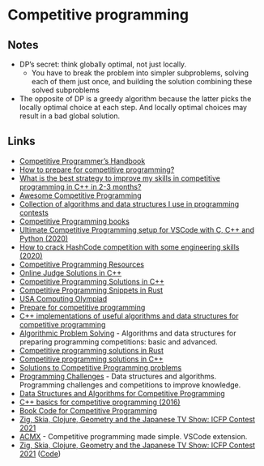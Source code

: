 # Competitive programming

## Notes

- DP’s secret: think globally optimal, not just locally.
  - You have to break the problem into simpler subproblems, solving each of them just once, and building the solution combining these solved subproblems
- The opposite of DP is a greedy algorithm because the latter picks the locally optimal choice at each step. And locally optimal choices may result in a bad global solution.

## Links

- [Competitive Programmer’s Handbook](https://cses.fi/book.pdf)
- [How to prepare for competitive programming?](https://medium.com/@andreimargeloiu/how-to-prepare-for-competitive-programming-396d557e0c12)
- [What is the best strategy to improve my skills in competitive programming in C++ in 2-3 months?](https://www.quora.com/What-is-the-best-strategy-to-improve-my-skills-in-competitive-programming-in-C++-in-2-3-months)
- [Awesome Competitive Programming](https://github.com/lnishan/awesome-competitive-programming)
- [Collection of algorithms and data structures I use in programming contests](https://github.com/stjepang/snippets)
- [Competitive Programming books](https://cpbook.net/)
- [Ultimate Competitive Programming setup for VSCode with C, C++ and Python (2020)](https://medium.com/big-data-center-of-excellence/ultimate-competitive-programming-setup-for-vscode-with-c-c-and-python-a638126f85ad)
- [How to crack HashCode competition with some engineering skills (2020)](https://danlark.org/2020/03/13/how-to-crack-hashcode-competition-with-some-engineering-skills/)
- [Competitive Programming Resources](https://github.com/kunal-kushwaha/Competitive-Programming-Resources)
- [Online Judge Solutions in C++](https://github.com/marioyc/Online-Judge-Solutions)
- [Competitive Programming Solutions in C++](https://github.com/VastoLorde95/Competitive-Programming)
- [Competitive Programming Snippets in Rust](https://github.com/kenkoooo/competitive-programming-rs)
- [USA Computing Olympiad](http://usaco.org/)
- [Prepare for competitive programming](https://noi.ph/prepare/)
- [C++ implementations of useful algorithms and data structures for competitive programming](https://ekzlib.herokuapp.com/home)
- [Algorithmic Problem Solving](https://github.com/jilljenn/tryalgo) - Algorithms and data structures for preparing programming competitions: basic and advanced.
- [Competitive programming solutions in Rust](https://github.com/Vicfred/kyopro)
- [Competitive programming solutions in C++](https://github.com/omonimus1/competitive-programming)
- [Solutions to Competitive Programming problems](https://github.com/abeaumont/competitive-programming)
- [Programming Challenges](https://github.com/michelbernardods/programming-challenges) - Data structures and algorithms. Programming challenges and competitions to improve knowledge.
- [Data Structures and Algorithms for Competitive Programming](https://github.com/manishbisht/Competitive-Programming)
- [C++ basics for competitive programming (2016)](https://www.topcoder.com/community/competitive-programming/tutorials/power-up-c-with-the-standard-template-library-part-1/)
- [Book Code for Competitive Programming](https://github.com/ecnerwala/cp-book)
- [Zig, Skia, Clojure, Geometry and the Japanese TV Show: ICFP Contest 2021](https://tonsky.me/blog/icfpc-2021/)
- [ACMX](https://github.com/mfornet/acmx) - Competitive programming made simple. VSCode extension.
- [Zig, Skia, Clojure, Geometry and the Japanese TV Show: ICFP Contest 2021](https://tonsky.me/blog/icfpc-2021/) ([Code](https://github.com/tonsky/icfpc2021))
